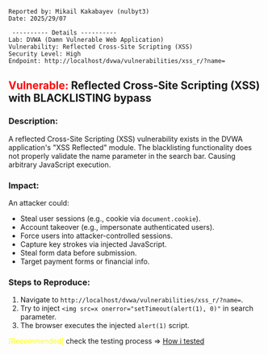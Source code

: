 ```
Reported by: Mikail Kakabayev (nulbyt3)
Date: 2025/29/07

 ---------- Details ----------
Lab: DVWA (Damn Vulnerable Web Application)
Vulnerability: Reflected Cross-Site Scripting (XSS)
Security Level: High
Endpoint: http://localhost/dvwa/vulnerabilities/xss_r/?name=
```

## <span style='color: red'>Vulnerable:</span> Reflected Cross-Site Scripting (XSS) with BLACKLISTING bypass

### Description:
A reflected Cross-Site Scripting (XSS) vulnerability exists in the DVWA application's "XSS Reflected" module. The blacklisting functionality does not properly validate the name parameter in the search bar. Causing arbitrary JavaScript execution.

### Impact:
An attacker could:
- Steal user sessions (e.g., cookie via `document.cookie`).
- Account takeover (e.g., impersonate authenticated users).
- Force users into attacker-controlled sessions.
- Capture key strokes via injected JavaScript.
- Steal form data before submission.
- Target payment forms or financial info.

### Steps to Reproduce:
1. Navigate to `http://localhost/dvwa/vulnerabilities/xss_r/?name=`.
2. Try to inject `<img src=x onerror="setTimeout(alert(1), 0)"` in search parameter.
3. The browser executes the injected `alert(1)` script.  
  
<span style="color: yellow">[Recommended]</span> check the testing process => [How i tested](./XSS_dvwa_medium.md)  
  
